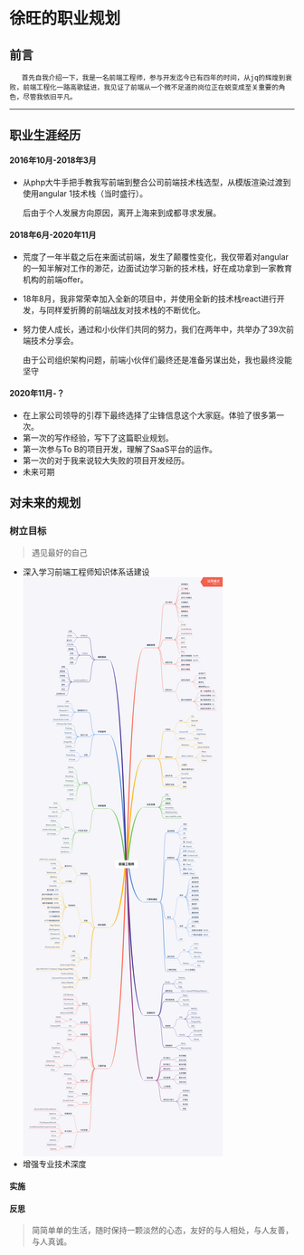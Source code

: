 # 徐旺的职业规划
## 前言
       首先自我介绍一下，我是一名前端工程师，参与开发迄今已有四年的时间，从jq的辉煌到衰败，前端工程化一路高歌猛进，我见证了前端从一个微不足道的岗位正在蜕变成至关重要的角色，尽管我依旧平凡。
***
## 职业生涯经历

#### 2016年10月-2018年3月  
* 从php大牛手把手教我写前端到整合公司前端技术栈选型，从模版渲染过渡到使用angular 1技术栈（当时盛行）。

  后由于个人发展方向原因，离开上海来到成都寻求发展。  
#### 2018年6月-2020年11月  
* 荒度了一年半载之后在来面试前端，发生了颠覆性变化，我仅带着对angular的一知半解对工作的渺茫，边面试边学习新的技术栈，好在成功拿到一家教育机构的前端offer。  
* 18年8月，我非常荣幸加入全新的项目中，并使用全新的技术栈react进行开发，与同样爱折腾的前端战友对技术栈的不断优化。  
* 努力使人成长，通过和小伙伴们共同的努力，我们在两年中，共举办了39次前端技术分享会。

  由于公司组织架构问题，前端小伙伴们最终还是准备另谋出处，我也最终没能坚守
#### 2020年11月-？
* 在上家公司领导的引荐下最终选择了尘锋信息这个大家庭。体验了很多第一次。  
* 第一次的写作经验，写下了这篇职业规划。  
* 第一次参与To B的项目开发，理解了SaaS平台的运作。  
* 第一次的对于我来说较大失败的项目开发经历。  
* 未来可期

## 对未来的规划
### 树立目标
> 遇见最好的自己
* 深入学习前端工程师知识体系话建设
![前端知识体系图](./red.png)
* 增强专业技术深度
#### 实施

#### 反思

> 简简单单的生活，随时保持一颗淡然的心态，友好的与人相处，与人友善，与人真诚。
